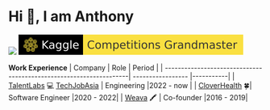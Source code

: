 # Hi :wave:, I am Anthony

![](https://komarev.com/ghpvc/?username=kingychiu)
![](./kaggle-badges/CompetitionsRank/flat-square-black.svg)

**Work Experience**
| Company                                                            | Role              | Period    |
| -------------------------------------------------------------------| ----------------- |-----------|
| [TalentLabs](https://www.talentlabs.org/) :computer: [TechJobAsia](https://www.techjobasia.com/)           | Engineering       |2022 - now |
| [CloverHealth](https://www.cloverhealth.com/en/) :four_leaf_clover:| Software Engineer |2020 - 2022|
| [Weava](https://www.weavatools.com/) :crayon:                      | Co-founder        |2016 - 2019|

